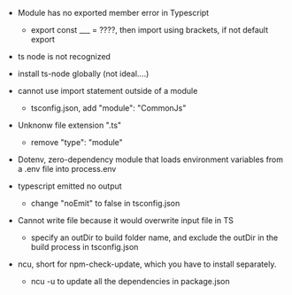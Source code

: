 - Module has no exported member error in Typescript

  - export const \_\_\_ = ????, then import using brackets, if not default export

- ts node is not recognized
- install ts-node globally (not ideal....)

- cannot use import statement outside of a module

  - tsconfig.json, add "module": "CommonJs"

- Unknonw file extension ".ts"

  - remove "type": "module"

- Dotenv, zero-dependency module that loads environment variables from a .env file into process.env

- typescript emitted no output

  - change "noEmit" to false in tsconfig.json

- Cannot write file because it would overwrite input file in TS

  - specify an outDir to build folder name, and exclude the outDir in the build process in tsconfig.json

- ncu, short for npm-check-update, which you have to install separately.
  - ncu -u to update all the dependencies in package.json
